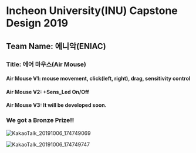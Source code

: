 # Incheon University(INU) Capstone Design 2019
## Team Name: 에니악(ENIAC)   
### Title: 에어 마우스(Air Mouse)   

#### Air Mouse V1: mouse movement, click(left, right), drag, sensitivity control  
#### Air Mouse V2: +Sens_Led On/Off   
#### Air Mouse V3: It will be developed soon.     

### We got a Bronze Prize!!

![KakaoTalk_20191006_174749069](https://user-images.githubusercontent.com/29765855/66266553-9c1b0900-e861-11e9-9533-122c9d682ee8.jpg)  

![KakaoTalk_20191006_174749747](https://user-images.githubusercontent.com/29765855/66266561-a76e3480-e861-11e9-9157-10da49f88990.jpg)  

